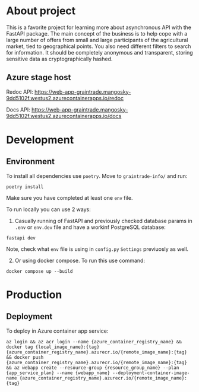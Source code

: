 # About project
This is a favorite project for learning more about asynchronous API with the FastAPI package. The main concept of the business is to help cope with a large number of offers from small and large participants of the agricultural market, tied to geographical points. You also need different filters to search for information.
It should be completely anonymous and transparent, storing sensitive data as cryptographically hashed.

## Azure stage host
Redoc API: <https://web-app-graintrade.mangosky-9dd5102f.westus2.azurecontainerapps.io/redoc>

Docs API: <https://web-app-graintrade.mangosky-9dd5102f.westus2.azurecontainerapps.io/docs>

# Development
## Environment
To install all dependencies use `poetry`. Move to `graintrade-info/` and run:
```
poetry install
```
Make sure you have completed at least one `env` file.

To run locally you can use 2 ways:

1. Casually running of FastAPI and previously checked database params in `.env` or `env.dev` file and have a workinf PostgreSQL database:
```
fastapi dev
```
Note, check what `env` file is using in `config.py` `Settings` previuosly as well.

2. Or using docker compose. To run this use command:
```
docker compose up --build
```

# Production
## Deployment
To deploy in Azure container app service:
```
az login && az acr login --name {azure_container_registry_name} && docker tag {local_image_name}:{tag} {azure_container_registry_name}.azurecr.io/{remote_image_name}:{tag} && docker push {azure_container_registry_name}.azurecr.io/{remote_image_name}:{tag} && az webapp create --resource-group {resource_group_name} --plan {app_service_plan} --name {webapp_name} --deployment-container-image-name {azure_container_registry_name}.azurecr.io/{remote_image_name}:{tag}
```
